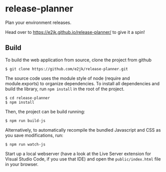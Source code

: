 # release-planner
Plan your environment releases.

Head over to https://e2jk.github.io/release-planner/ to give it a spin!

## Build

To build the web application from source, clone the project from github

    $ git clone https://github.com/e2jk/release-planner.git

The source code uses the module style of node (require and module.exports) to
organize dependencies. To install all dependencies and build the library,
run `npm install` in the root of the project.

    $ cd release-planner
    $ npm install

Then, the project can be build running:

    $ npm run build-js

Alternatively, to automatically recompile the bundled Javascript and CSS as you save modifications, run:

    $ npm run watch-js

Start up a local webserver (have a look at the Live Server extension for Visual Studio Code, if you use that IDE) and open the `public/index.html` file in your browser.